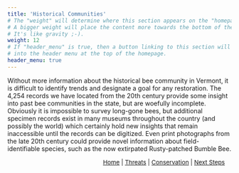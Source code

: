 ```yaml
---
title: 'Historical Communities'
# The "weight" will determine where this section appears on the "homepage".
# A bigger weight will place the content more towards the bottom of the page.
# It's like gravity ;-).
weight: 12
# If "header_menu" is true, then a button linking to this section will be placed
# into the header menu at the top of the homepage.
header_menu: true
---
```


Without more information about the historical bee community in Vermont, it is difficult to identify trends and designate a goal for any restoration.  The 4,254 records we have located from the 20th century provide some insight into past bee communities in the state, but are woefully incomplete. Obviously it is impossible to survey long-gone bees, but additional specimen records exist in many museums throughout the country (and possibly the world) which certainly hold new insights that remain inaccessible until the records can be digitized. Even print photographs from the late 20th century could provide novel information about field-identifiable species, such as the now extirpated Rusty-patched Bumble Bee. 


<p style="font-size: 10pt; text-align: right; margin-right: 3%"><a href="https://vtecostudies.github.io/SoBees_LandingPage/">Home</a> | <a href="https://vtecostudies.github.io/SoBees_Threats/">Threats</a> | <a href="https://vtecostudies.github.io/SoBees_Conservation/">Conservation</a> | <a href="https://vtecostudies.github.io/SoBees_Next_Steps/">Next Steps</a></p>
